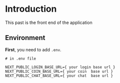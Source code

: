 # Introduction

This past is the front end of the application

## Environment

**First**, you need to add `.env`.

```
# in .env file

NEXT_PUBLIC_LOGIN_BASE_URL={ your login base url }
NEXT_PUBLIC_COIN_BASE_URL={ your coin  base url }
NEXT_PUBLIC_CHAT_BASE_URL={ your chat  base url }
```
